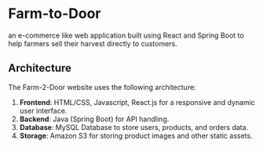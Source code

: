 # Farm-to-Door
an e-commerce like web application built using React and Spring Boot to help farmers sell their harvest directly to customers.

## Architecture

The Farm-2-Door website uses the following architecture:

1. **Frontend**: HTML/CSS, Javascript, React.js for a responsive and dynamic user interface.
2. **Backend**: Java (Spring Boot) for API handling.
3. **Database**: MySQL Database to store users, products, and orders data.
4. **Storage**: Amazon S3 for storing product images and other static assets.

